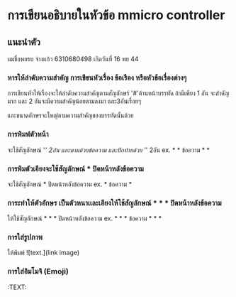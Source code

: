 # การเขียนอธิบายในหัวข้อ mmicro controller
## แนะนำตัว
 ผมชื่อพลรบ จ่างแก้ว  6310680498
 เกิดวันที่ 16 พย 44
### หารให้ลำดับความสำคัญ การเขีขนหัวเรื่อง ข้อเรือง หรือหัวข้อเรื่องต่างๆ

 การเขียนหัวให้เรื่องจะให้ลำดับความสำคัญตามสัญลักษร์ '#'ด้านหน้าบรรทัด ถ้ามีเพียง 1 อัน จะสำคัญมาก และ 2 อันจะมีความสำคัญน้อยตามลงมา และ3อันเรื่อยๆ

 และขนาดอักษรจะใหญ่ตามความสำคัญของบรรทัดนั้นด้วย

### การพิมพ์ตัวหน้า

 จะใช้สัญลักษณ์ '*' 2อัน และตามด้วยข้อความ และปิกท้ายด้วย '*' 2อัน ex. * * ข้อความ * *

### การพิมตัวเอียงจะใช้สัญลักษณ์ * ปิดหน้าหลังข้อความ

 จะใช้สัญลักษณ์ * ปิดหน้าหลังข้อความ ex. * ข้อความ *

### การะทำให้ตัวอักษร เป็นตัวหนาเเละเอียงให้ใช้สัญลักษณ์ * * * ปิดหน้าหลังข้อความ

 ให้ใช้สัญลักษณ์ * * * ปิดหน้าหลังข้อความ ex. * * * ข้อความ * * *

### การใส่รูปภาพ

 ให้พิมพ์ ![text.](link image)

### การใส่อิมโมจิ (Emoji)

 :TEXT:


